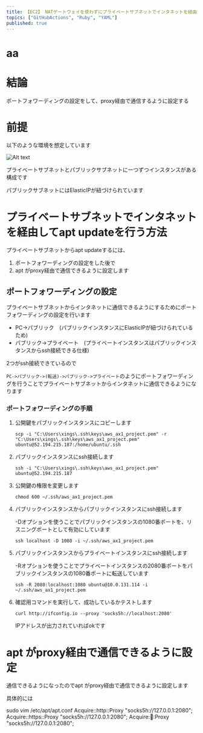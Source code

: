 ```yaml
---
title: 【EC2】 NATゲートウェイを使わずにプライベートサブネットでインタネットを経由してapt updateする
topics: ["GitHubActions", "Ruby", "YAML"]
published: true
---
```


# aa

# 結論

ポートフォワーディングの設定をして、proxy経由で通信するように設定する

# 前提

以下のような環境を想定しています

![Alt text](https://i.gyazo.com/36029254292ec7a30665d02e187082db.png)

プライベートサブネットとパブリックサブネットに一つずつインスタンスがある構成です

パブリックサブネットにはElasticIPが紐づけられています

# プライベートサブネットでインタネットを経由してapt updateを行う方法

プライベートサブネットからapt updateするには、

1. ポートフォワーディングの設定をした後で
2. apt がproxy経由で通信できるように設定します

## ポートフォワーディングの設定

プライベートサブネットからインタネットに通信できるようにするためにポートフォワーディングの設定を行います

- PC->パブリック　(パブリックインスタンスにElasticIPが紐づけられているため)
- パブリック->プライベート　(プライベートインスタンスはパブリックインスタンスからssh接続できる仕様)

2つがssh接続できているので

```PC->パブリック->(転送)->パブリック->プライベート```のようにポートフォワーディングを行うことでプライベートサブネットからインタネットに通信できるようになります

### ポートフォワーディングの手順

1. 公開鍵をパブリックインスタンスにコピーします

    ```scp -i "C:\Users\xings\.ssh\keys\aws_ax1_project.pem" -r "C:\Users\xings\.ssh\keys\aws_ax1_project.pem" ubuntu@52.194.215.187:/home/ubuntu/.ssh```
2. パブリックインスタンスにssh接続します

    ```ssh -i "C:\Users\xings\.ssh\keys\aws_ax1_project.pem" ubuntu@52.194.215.187```
3. 公開鍵の権限を変更します

    ```chmod 600 ~/.ssh/aws_ax1_project.pem```
4. パブリックインスタンスからパブリックインスタンスにssh接続します

    -Dオプションを使うことでパブリックインスタンスの1080番ポートを、リスニングポートとして有効にしています

    ```ssh localhost -D 1080 -i ~/.ssh/aws_ax1_project.pem```
5. パブリックインスタンスからプライベートインスタンスにssh接続します

    -Rオプションを使うことでプライベートインスタンスの2080番ポートをパブリックインスタンスの1080番ポートに転送しています

    ```ssh -R 2080:localhost:1080 ubuntu@10.0.131.114 -i ~/.ssh/aws_ax1_project.pem```
6. 確認用コマンドを実行して、成功しているかテストします

    ```curl http://ifconfig.io --proxy 'socks5h://localhost:2080'```

    IPアドレスが出力されていればokです

# apt がproxy経由で通信できるように設定

通信できるようになったのでapt がproxy経由で通信できるように設定します

具体的には

sudo vim /etc/apt/apt.conf
Acquire::http::Proxy "socks5h://127.0.0.1:2080";
Acquire::https::Proxy "socks5h://127.0.0.1:2080";
Acquire::socks::Proxy "socks5h://127.0.0.1:2080";
